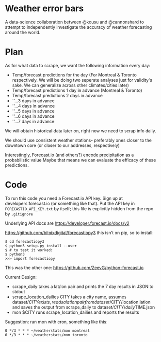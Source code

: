 Weather error bars
==================

A data-science collaboration between @kousu and @cannonshard to attempt to independently investigate the accuracy of weather forecasting around the world.

Plan
====

As for what data to scrape, we want the following information every day:

* Temp/forecast predictions for the day (For Montreal & Toronto respectively. We will be doing two seperate analyses just for validity's sake. We can generalize across other climates/cities later)
* Temp/forecast predictions 1 day in advance (Montreal & Toronto)
* Temp/forecast predictions 2 days in advance
* ''...3 days in advance
* ''...4 days in advance
* ''...5 days in advance
* ''...6 days in advance
* ''...7 days in advance

We will obtain historical data later on, right now we need to scrap info daily.

We should use consistent weather stations- preferably ones closer to the downtown core (or closer to our addresses, respectively)

Interestingly, Forecast.io (and others?) encode precipitation as a probabilistic value
Maybe that means we can evaluate the efficacy of these predictions.

Code
====

To run this code you need a Forecast.io API key. Sign up at developers.forecast.io (or something like that).
Put the API key in `FORECASTIO_API_KEY.txt` by itself; this file is explicitly hidden from the repo by `.gitignore`

Underlying API docs are https://developer.forecast.io/docs/v2


https://github.com/bitpixdigital/forecastiopy3
this isn't on pip, so to install:

```$ git clone --depth 1 https://github.com/bitpixdigital/forecastiopy3.git
$ cd forecastiopy3
$ python3 setup.py install --user
$ # to test it worked:
$ python3
>>> import forecastiopy
```


This was the other one:
https://github.com/ZeevG/python-forecast.io


Current Design:
* scrape_daily takes a lat/lon pair and prints the 7 day results in JSON to stdout
* scrape_location_dailies CITY takes a city name, assumes dataset/$CITY exists, reads a latlon pair from dataset/$CITY/location.latlon and saves the output from scrape_daily to dataset/$CITY/daily$TIME.json
* mon $CITY runs scrape_location_dailies and reports the results

Suggestion: run mon with cron, something like this:

```
0 */3 * * * ~/weatherstats/mon montreal
0 */3 * * * ~/weatherstats/mon toronto
```
